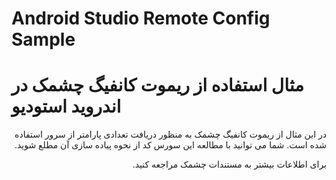 # Android Studio Remote Config Sample
# مثال استفاده از ریموت کانفیگ چشمک در اندروید استودیو
<div dir="rtl">
در این مثال از ریموت کانفیگ چشمک به منظور دریافت تعدادی پارامتر از سرور استفاده شده است. شما می توانید با مطالعه این سورس کد از نحوه پیاده سازی آن مطلع شوید.

برای اطلاعات بیشتر به مستندات چشمک مراجعه کنید.
</div>

